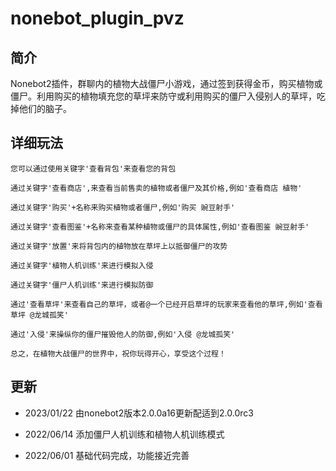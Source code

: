 # nonebot_plugin_pvz

## 简介

Nonebot2插件，群聊内的植物大战僵尸小游戏，通过签到获得金币，购买植物或僵尸。利用购买的植物填充您的草坪来防守或利用购买的僵尸入侵别人的草坪，吃掉他们的脑子。

## 详细玩法

```buildoutcfg
您可以通过使用关键字'查看背包'来查看您的背包

通过关键字'查看商店',来查看当前售卖的植物或者僵尸及其价格,例如'查看商店 植物'

通过关键字'购买'+名称来购买植物或者僵尸,例如'购买 豌豆射手'

通过关键字'查看图鉴'+名称来查看某种植物或僵尸的具体属性,例如'查看图鉴 豌豆射手'

通过关键字'放置'来将背包内的植物放在草坪上以抵御僵尸的攻势

通过关键字'植物人机训练'来进行模拟入侵

通过关键字'僵尸人机训练'来进行模拟防御

通过'查看草坪'来查看自己的草坪，或者@一个已经开启草坪的玩家来查看他的草坪,例如'查看草坪 @龙城孤笑'

通过'入侵'来操纵你的僵尸摧毁他人的防御,例如'入侵 @龙城孤笑'

总之，在植物大战僵尸的世界中，祝你玩得开心，享受这个过程！
```
## 更新

+ 2023/01/22 由nonebot2版本2.0.0a16更新配适到2.0.0rc3

+ 2022/06/14 添加僵尸人机训练和植物人机训练模式

+ 2022/06/01 基础代码完成，功能接近完善


